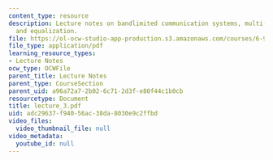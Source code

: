 ```yaml
---
content_type: resource
description: Lecture notes on bandlimited communication systems, multi-tone systems,
  and equalization.
file: https://ol-ocw-studio-app-production.s3.amazonaws.com/courses/6-973-communication-system-design-spring-2006/adc29637f94056ac38da8030e9c2ffbd_lecture_3.pdf
file_type: application/pdf
learning_resource_types:
- Lecture Notes
ocw_type: OCWFile
parent_title: Lecture Notes
parent_type: CourseSection
parent_uid: a96a72a7-2b02-6c71-2d3f-e80f44c1b0cb
resourcetype: Document
title: lecture_3.pdf
uid: adc29637-f940-56ac-38da-8030e9c2ffbd
video_files:
  video_thumbnail_file: null
video_metadata:
  youtube_id: null
---
```

